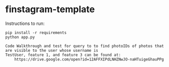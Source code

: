 # finstagram-template
Instructions to run:
```
pip install -r requirements
python app.py

Code Walkthrough and test for query to to find photoIDs of photos that are visible to the user whose username is 
TestUser, feature 1, and feature 3 can be found at:
    https://drive.google.com/open?id=12AFFXIPdLNHZNwJO-naHTuigeGhauPPg
```
